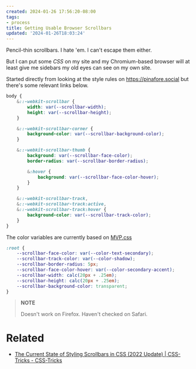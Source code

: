 ```yaml
---
created: 2024-01-26 17:56:20-08:00
tags:
- process
title: Getting Usable Browser Scrollbars
updated: '2024-01-26T18:03:24'
---
```


Pencil-thin scrollbars. I hate 'em.  I can't escape them either.

But I can put some *CSS* on my site and my Chromium-based browser will at least give me sidebars my old eyes can see on my own site.

Started directly from looking at the style rules on https://pinafore.social but there's some relevant links below.

````scss
body {
    &::-webkit-scrollbar {
        width: var(--scrollbar-width);
        height: var(--scrollbar-height);
    }

    &::-webkit-scrollbar-corner {
        background-color: var(--scrollbar-background-color);
    }

    &::-webkit-scrollbar-thumb {
        background: var(--scrollbar-face-color);
        border-radius: var(--scrollbar-border-radius);

        &:hover {
            background: var(--scrollbar-face-color-hover);
        }
    }

    &::-webkit-scrollbar-track,
    &::-webkit-scrollbar-track:active,
    &::-webkit-scrollbar-track:hover {
        background-color: var(--scrollbar-track-color);
    }
}
````

The color variables are currently based on [MVP.css](https://andybrewer.github.io/mvp/)

````scss
:root {
    --scrollbar-face-color: var(--color-text-secondary);
    --scrollbar-track-color: var(--color-shadow);
    --scrollbar-border-radius: 5px;
    --scrollbar-face-color-hover: var(--color-secondary-accent);
    --scrollbar-width: calc(20px + .25em);
    --scrollbar-height: calc(20px + .25em);
    --scrollbar-background-color: transparent;
}
````

 > 
 > **NOTE**
>
 > Doesn't work on Firefox. Haven't checked on Safari.

# Related

* [The Current State of Styling Scrollbars in CSS (2022 Update) | CSS-Tricks - CSS-Tricks](https://css-tricks.com/the-current-state-of-styling-scrollbars-in-css/)